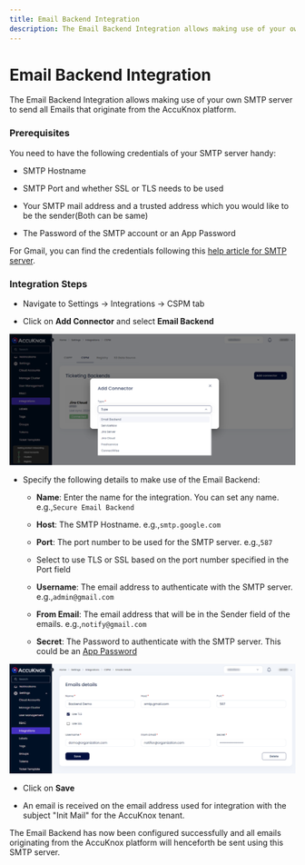 ```yaml
---
title: Email Backend Integration
description: The Email Backend Integration allows making use of your own SMTP server to send all Emails that originate from the AccuKnox platform.
---
```


# Email Backend Integration

The Email Backend Integration allows making use of your own SMTP server to send all Emails that originate from the AccuKnox platform.

### Prerequisites

You need to have the following credentials of your SMTP server handy:

- SMTP Hostname

- SMTP Port and whether SSL or TLS needs to be used

- Your SMTP mail address and a trusted address which you would like to be the sender(Both can be same)

- The Password of the SMTP account or an App Password

For Gmail, you can find the credentials following this <a href="https://support.google.com/a/answer/176600?hl=en" target="_blank">help article for SMTP server</a>.

### Integration Steps

- Navigate to Settings → Integrations → CSPM tab

- Click on **Add Connector** and select **Email Backend**

![email-backend-integration-accuknox](images/email/email-back-0.png)

- Specify the following details to make use of the Email Backend:

    - **Name**: Enter the name for the integration. You can set any name. e.g.,`Secure Email Backend`

    - **Host**: The SMTP Hostname. e.g.,`smtp.google.com`

    - **Port**: The port number to be used for the SMTP server. e.g.,`587`

    - Select to use TLS or SSL based on the port number specified in the Port field

    - **Username**: The email address to authenticate with the SMTP server. e.g.,`admin@gmail.com`

    - **From Email**: The email address that will be in the Sender field of the emails. e.g.,`notify@gmail.com`

    - **Secret**: The Password to authenticate with the SMTP server. This could be an <a href="https://support.google.com/accounts/answer/185833?hl=en" target="_blank">App Password</a>

![email-backend-integration-accuknox](images/email/email-back-1.png)

- Click on **Save**

- An email is received on the email address used for integration with the subject "Init Mail" for the AccuKnox tenant.

The Email Backend has now been configured successfully and all emails originating from the AccuKnox platform will henceforth be sent using this SMTP server.
